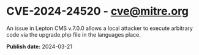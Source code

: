 # CVE-2024-24520 - cve@mitre.org

An issue in Lepton CMS v.7.0.0 allows a local attacker to execute arbitrary code via the upgrade.php file in the languages place.

**Publish date:** 2024-03-21
